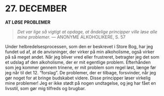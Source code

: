 # 27. DECEMBER

**AT LØSE PROBLEMER**

> *Det var lige så vigtigt at opdage, at åndelige principper ville løse alle mine problemer.*
> — ANONYME ALKOHOLIKERE, S. 57

Under helbredelsesprocessen, som den er beskrevet i Store Bog, har jeg fundet ud af, at de anvisninger, der virker på min alkoholisme, også virker på så meget andet. Når jeg bliver vred eller frustreret, betragter jeg det som et udslag af den alkoholisme, der er mit egentlige problem. Efterhånden som jeg kommer gennem trinene, er mit problem som regel løst, længe før jeg når til det 12. “forslag”. De problemer, der er tilbage, forsvinder, når jeg gør noget for at bringe budskabet videre. Disse principper løser virkelig mine problemer! Jeg er ikke stødt på nogen undtagelse, og jeg har fået en livsstil, som gør mig tilfreds og brugbar.

